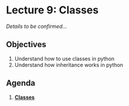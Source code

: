 <!---
{"next":"Lectures_class2/Lecture10.md","title":"Classes - 6/18"}
-->

# Lecture 9: Classes

*Details to be confirmed...*

## Objectives

1. Understand how to use classes in python
2. Understand how inheritance works in python

## Agenda

1. **[Classes](../Topics/classes.md)**